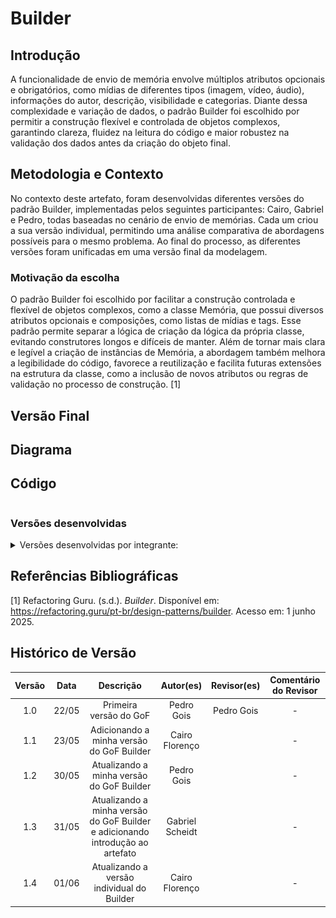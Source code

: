 # Builder

## Introdução 

A funcionalidade de envio de memória envolve múltiplos atributos opcionais e obrigatórios, como mídias de diferentes tipos (imagem, vídeo, áudio), informações do autor, descrição, visibilidade e categorias. Diante dessa complexidade e variação de dados, o padrão Builder foi escolhido por permitir a construção flexível e controlada de objetos complexos, garantindo clareza, fluidez na leitura do código e maior robustez na validação dos dados antes da criação do objeto final.

## Metodologia e Contexto

No contexto deste artefato, foram desenvolvidas diferentes versões do padrão Builder, implementadas pelos seguintes participantes: Cairo, Gabriel e Pedro, todas baseadas no cenário de envio de memórias. Cada um criou a sua versão individual, permitindo uma análise comparativa de abordagens possíveis para o mesmo problema. Ao final do processo, as diferentes versões foram unificadas em uma versão final da modelagem. 

### Motivação da escolha

O padrão Builder foi escolhido por facilitar a construção controlada e flexível de objetos complexos, como a classe Memória, que possui diversos atributos opcionais e composições, como listas de mídias e tags. Esse padrão permite separar a lógica de criação da lógica da própria classe, evitando construtores longos e difíceis de manter. Além de tornar mais clara e legível a criação de instâncias de Memória, a abordagem também melhora a legibilidade do código, favorece a reutilização e facilita futuras extensões na estrutura da classe, como a inclusão de novos atributos ou regras de validação no processo de construção. [1]

## Versão Final

## Diagrama

## Código

```python
```

### Versões desenvolvidas

<details>
<summary>Versões desenvolvidas por integrante:</summary>

<details>
<summary>Versão do Pedro Gois:</summary>

#### Pedro
Classe MemoriaBuilder:
```python
from abc import ABC, abstractmethod
from datetime import datetime
from enum import Enum


# --- Supporting Enums and Media Classes ---

class Status(Enum):
    PENDENTE = "pendente"
    APROVADA = "aprovada"
    REJEITADA = "rejeitada"

class MidiaDigital(ABC):
    @abstractmethod
    def tipo(self):
        pass

class Imagem(MidiaDigital):
    def __init__(self, caminho_arquivo):
        self.caminho_arquivo = caminho_arquivo

    def tipo(self):
        return "Imagem"

class Video(MidiaDigital):
    def __init__(self, caminho_arquivo):
        self.caminho_arquivo = caminho_arquivo

    def tipo(self):
        return "Video"


# --- Produto Final ---

class Memoria:
    def __init__(self, descricao, midia, data_envio, status):
        self.descricao = descricao
        self.midia = midia
        self.data_envio = data_envio
        self.status = status

    def __str__(self):
        return f"Memória enviada em {self.data_envio}, status: {self.status.name}, descrição: {self.descricao}, mídia: {self.midia.tipo()}"


# --- Builder Abstrato ---

class MemoriaBuilder(ABC):
    @abstractmethod
    def setDescricao(self, descricao): pass

    @abstractmethod
    def setMidia(self, midia): pass

    @abstractmethod
    def build(self): pass


# --- Builder Concreto ---

class MemoriaPendenteBuilder(MemoriaBuilder):
    def __init__(self):
        self.descricao = None
        self.midia = None

    def setDescricao(self, descricao):
        self.descricao = descricao
        return self

    def setMidia(self, midia):
        self.midia = midia
        return self

    def build(self):
        return Memoria(
            descricao=self.descricao,
            midia=self.midia,
            data_envio=datetime.now(),
            status=Status.PENDENTE
        )


# --- Diretor (Opcional) ---

class DiretorEnvioMemoria:
    def __init__(self, builder: MemoriaBuilder):
        self.builder = builder

    def construirMemoria(self, descricao, midia):
        return self.builder.setDescricao(descricao).setMidia(midia).build()


# --- Exemplo de uso ---

# Estudante envia uma memória com imagem
builder = MemoriaPendenteBuilder()
diretor = DiretorEnvioMemoria(builder)

memoria = diretor.construirMemoria(
    descricao="Foto com amigos na faculdade",
    midia=Imagem("fotos/faculdade.jpg")
)

print(memoria)

```

</details>

<details>
<summary>Versão do Cairo Florenço:</summary>

### Cairo

### Modelagem

![](../assets/GOFsCriacionais/builder.drawio.png)

<center>

Autor: [Cairo Florenço](https://github.com/CA1RO)

</center>

### Codigo 

```python
from datetime import date
from typing import List


class Usuario:
    def __init__(self, nome: str):
        self.nome = nome


class Tag:
    def __init__(self, id: int, nome: str):
        self.id = id
        self.nome = nome


class MidiaDigital:
    def __init__(self, id: int, formato: str, legenda: str):
        self.id = id
        self.formato = formato
        self.legenda = legenda


class Imagem(MidiaDigital):
    def __init__(self, id: int, formato: str, legenda: str, url_arquivo: str, texto_alternativo: str, resolucao: str):
        super().__init__(id, formato, legenda)
        self.url_arquivo = url_arquivo
        self.texto_alternativo = texto_alternativo
        self.resolucao = resolucao


class Video(MidiaDigital):
    def __init__(self, id: int, formato: str, legenda: str, url_arquivo: str, duracao: int):
        super().__init__(id, formato, legenda)
        self.url_arquivo = url_arquivo
        self.duracao = duracao


class Memoria:
    def __init__(self, titulo: str, descricao: str, status: str, autor: Usuario, data_envio: date):
        self.titulo = titulo
        self.descricao = descricao
        self.status = status
        self.autor = autor
        self.data_envio = data_envio
        self.midias: List[MidiaDigital] = []
        self.tags: List[Tag] = []

    def adicionar_tag(self, tag: Tag):
        self.tags.append(tag)

    def adicionar_midia(self, midia: MidiaDigital):
        self.midias.append(midia)


class MemoriaBuilder:
    def __init__(self):
        self._titulo = None
        self._descricao = None
        self._status = None
        self._autor = None
        self._data_envio = None
        self._midias = []
        self._tags = []

    def com_titulo(self, titulo: str):
        self._titulo = titulo
        return self

    def com_descricao(self, descricao: str):
        self._descricao = descricao
        return self

    def com_status(self, status: str):
        self._status = status
        return self

    def com_autor(self, autor: Usuario):
        self._autor = autor
        return self

    def com_data_envio(self, data_envio: date):
        self._data_envio = data_envio
        return self

    def com_midia(self, midia: MidiaDigital):
        self._midias.append(midia)
        return self

    def com_tag(self, tag: Tag):
        self._tags.append(tag)
        return self

    def build(self):
        memoria = Memoria(
            titulo=self._titulo,
            descricao=self._descricao,
            status=self._status,
            autor=self._autor,
            data_envio=self._data_envio
        )
        for midia in self._midias:
            memoria.adicionar_midia(midia)
        for tag in self._tags:
            memoria.adicionar_tag(tag)
        return memoria
```

<center>

Autor: [Cairo Florenço](https://github.com/CA1RO)

</center>

</details>

<details>
<summary>Versão do Gabriel :</summary>

#### Gabriel

```python
from abc import ABC, abstractmethod
from datetime import datetime
from enum import Enum
from typing import List, Optional


# ---------------- Enums e Mídias ----------------

class StatusMemoria(Enum):
    PENDENTE = "pendente"
    ACEITA = "aceita"
    RECUSADA = "recusada"

class TipoMidia(Enum):
    IMAGEM = "imagem"
    VIDEO = "vídeo"
    AUDIO = "áudio"

class Visibilidade(Enum):
    PUBLICO = "público"
    PRIVADO = "privado"
    SOMENTE_FGA = "somente_fga"

class Midia:
    def __init__(self, tipo: TipoMidia, caminho: str):
        if not caminho.startswith("http"):
            raise ValueError("A mídia precisa ter um caminho válido (http).")
        self.tipo = tipo
        self.caminho = caminho

    def __repr__(self):
        return f"{self.tipo.value}({self.caminho})"


# ---------------- Produto Final ----------------

class Memoria:
    def __init__(
        self,
        titulo: str,
        descricao: str,
        midias: List[Midia],
        nome_autor: str,
        email_autor: str,
        data_criacao: datetime,
        status: StatusMemoria,
        visibilidade: Visibilidade,
        categorias: List[str]
    ):
        self.titulo = titulo
        self.descricao = descricao
        self.midias = midias
        self.nome_autor = nome_autor
        self.email_autor = email_autor
        self.data_criacao = data_criacao
        self.status = status
        self.visibilidade = visibilidade
        self.categorias = categorias

    def __repr__(self):
        return f"<Memoria {self.titulo!r} de {self.nome_autor}, mídias={len(self.midias)}, status={self.status.value}>"


# ---------------- Builder ----------------

class MemoriaBuilder:
    def __init__(self):
        self._titulo: Optional[str] = None
        self._descricao: Optional[str] = None
        self._midias: List[Midia] = []
        self._nome_autor: Optional[str] = None
        self._email_autor: Optional[str] = None
        self._data_criacao: datetime = datetime.utcnow()
        self._status: StatusMemoria = StatusMemoria.PENDENTE
        self._visibilidade: Visibilidade = Visibilidade.PUBLICO
        self._categorias: List[str] = []

    def com_titulo(self, titulo: str):
        self._titulo = titulo.strip()
        return self

    def com_descricao(self, descricao: str):
        self._descricao = descricao.strip()
        return self

    def adicionar_midia(self, tipo: TipoMidia, caminho: str):
        self._midias.append(Midia(tipo, caminho))
        return self

    def com_autor(self, nome: str, email: str):
        self._nome_autor = nome.strip()
        self._email_autor = email.strip()
        return self

    def com_visibilidade(self, visibilidade: Visibilidade):
        self._visibilidade = visibilidade
        return self

    def com_categorias(self, categorias: List[str]):
        self._categorias = [c.lower().strip() for c in categorias]
        return self

    def com_status_manual(self, status: StatusMemoria):
        self._status = status
        return self

    def build(self):
        if not self._titulo or not self._descricao or not self._midias:
            raise ValueError("Memória deve ter título, descrição e ao menos uma mídia.")
        return Memoria(
            titulo=self._titulo,
            descricao=self._descricao,
            midias=self._midias,
            nome_autor=self._nome_autor,
            email_autor=self._email_autor,
            data_criacao=self._data_criacao,
            status=self._status,
            visibilidade=self._visibilidade,
            categorias=self._categorias,
        )


# ---------------- Diretor ----------------

class DiretorMemoria:
    def __init__(self, builder: MemoriaBuilder):
        self._builder = builder

    def memoria_basica_com_imagem(self, titulo, descricao, autor, email, url_imagem):
        return (
            self._builder
            .com_titulo(titulo)
            .com_descricao(descricao)
            .com_autor(autor, email)
            .adicionar_midia(TipoMidia.IMAGEM, url_imagem)
            .build()
        )

```

</details>

</details>




## Referências Bibliográficas

[1] Refactoring Guru. (s.d.). *Builder*. Disponível em: https://refactoring.guru/pt-br/design-patterns/builder. Acesso em: 1 junho 2025.


## Histórico de Versão

| Versão | Data | Descrição | Autor(es) | Revisor(es) | Comentário do Revisor |
| :-: | :-: | :-: | :-: | :-: | :-: |
| 1.0 | 22/05 | Primeira versão do GoF | Pedro Gois | Pedro Gois | - |
| 1.1 | 23/05 | Adicionando a minha versão do GoF Builder | Cairo Florenço | | - |
| 1.2 | 30/05 | Atualizando a minha versão do GoF Builder | Pedro Gois | | - |
| 1.3 | 31/05 | Atualizando a minha versão do GoF Builder e adicionando introdução ao artefato| Gabriel Scheidt | | - |
| 1.4 | 01/06 | Atualizando a versão individual do Builder| Cairo Florenço | | - |